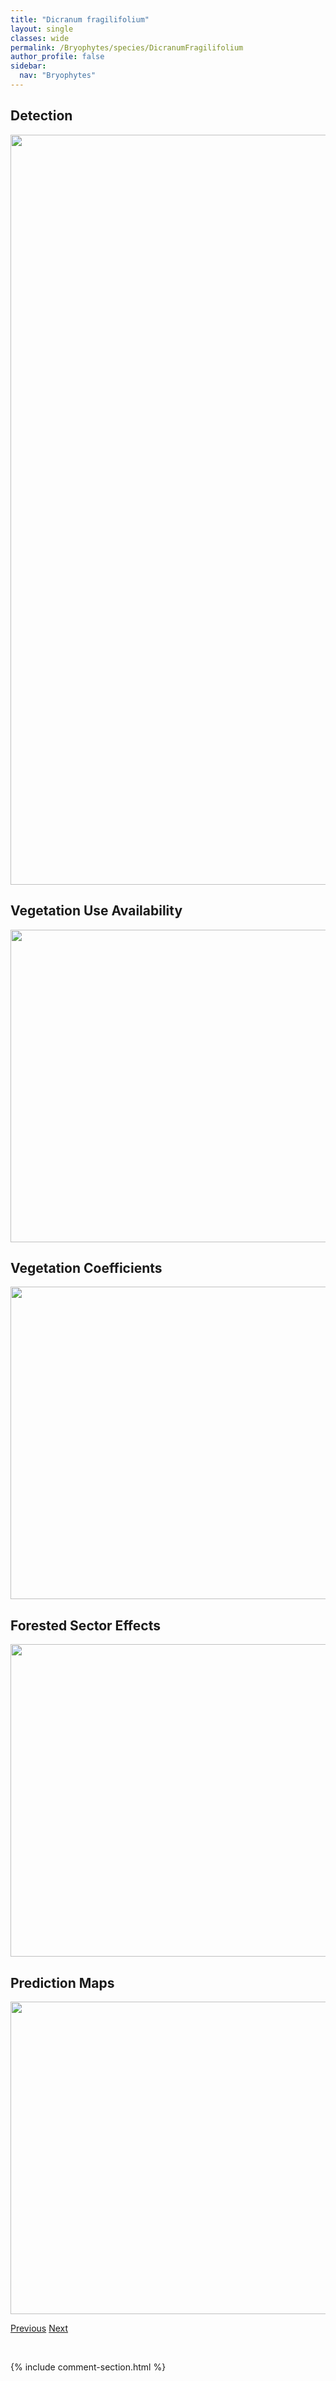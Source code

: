 ```yaml
---
title: "Dicranum fragilifolium"
layout: single
classes: wide
permalink: /Bryophytes/species/DicranumFragilifolium
author_profile: false
sidebar:
  nav: "Bryophytes"
---
```


<h2>Detection</h2>

<a href="https://drive.google.com/uc?export=view&id=1jifTeVVAd13vOtLyw1RuDLnPYIssVnt_">
<img src="https://drive.google.com/uc?export=view&id=1jifTeVVAd13vOtLyw1RuDLnPYIssVnt_" height = "1200" width = "800">
</a>


<h2>Vegetation Use Availability</h2>

<a href="https://drive.google.com/uc?export=view&id=1WczwR1mam_CfteFXeWXh2UWJOMHkzabA">
<img src="https://drive.google.com/uc?export=view&id=1WczwR1mam_CfteFXeWXh2UWJOMHkzabA" height = "500" width = "1000">
</a>


<h2>Vegetation Coefficients</h2>

<a href="https://drive.google.com/uc?export=view&id=1e4ahVDAvlylZsArPI_lIGjHfRXmWCLWt">
<img src="https://drive.google.com/uc?export=view&id=1e4ahVDAvlylZsArPI_lIGjHfRXmWCLWt" height = "500" width = "1000">
</a>


<h2>Forested Sector Effects</h2>

<a href="https://drive.google.com/uc?export=view&id=1YeMO-A-grQTFi-NmrhTb1ckgBe7QEgVN">
<img src="https://drive.google.com/uc?export=view&id=1YeMO-A-grQTFi-NmrhTb1ckgBe7QEgVN" height = "500" width = "1000">
</a>


<h2>Prediction Maps</h2>

<a href="https://drive.google.com/uc?export=view&id=1bOu-rOBdvhh2yp0qB1o2Y_FXuV4AfUcS">
<img src="https://drive.google.com/uc?export=view&id=1bOu-rOBdvhh2yp0qB1o2Y_FXuV4AfUcS" height = "500" width = "1000">
</a>


<a href="/DevelopmentWebsite/Bryophytes/species/DicranumFlagellare" class="pagination--pager" title="Dicranum flagellare">Previous</a> <a href="/DevelopmentWebsite/Bryophytes/species/DicranumFuscescens" class="pagination--pager" title="Dicranum fuscescens">Next</a>

<p>&nbsp;</p>

{% include comment-section.html %}
